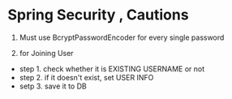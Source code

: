 # Spring Security , Cautions

1. Must use BcryptPasswordEncoder for every single password

2. for Joining User

  - step 1. check whether it is EXISTING USERNAME or not
  - step 2. if it doesn't exist, set USER INFO
  - setp 3. save it to DB

